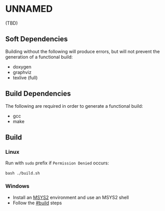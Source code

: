 # UNNAMED
(TBD)


## Soft Dependencies
Building without the following will produce errors, but will not prevent the generation of a functional build:
* doxygen
* graphviz
* texlive (full)


## Build Dependencies
The following are required in order to generate a functional build:
* gcc
* make


## Build
### Linux
Run with ``sudo`` prefix if ``Permission Denied`` occurs: <br /><br />
```bash ./build.sh```


### Windows
* Install an [MSYS2](https://www.msys2.org/) environment and use an MSYS2 shell
* Follow the [#build](#build) steps
